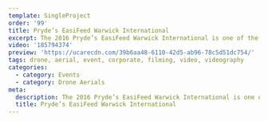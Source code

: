 ```yaml
---
template: SingleProject
order: '99'
title: Pryde’s EasiFeed Warwick International
excerpt: The 2016 Pryde’s EasiFeed Warwick International is one of the dozen’s of videos that we have worked on for Equestrian Queensland.
video: '185794374'
preview: 'https://ucarecdn.com/39b6aa48-6110-42d5-ab96-78c5d51dc754/'
tags: drone, aerial, event, corporate, filming, video, videography
categories:
  - category: Events
  - category: Drone Aerials
meta:
  description: The 2016 Pryde’s EasiFeed Warwick International is one of the dozen’s of videos that we have worked on for Equestrian Queensland.
  title: Pryde’s EasiFeed Warwick International
---
```

